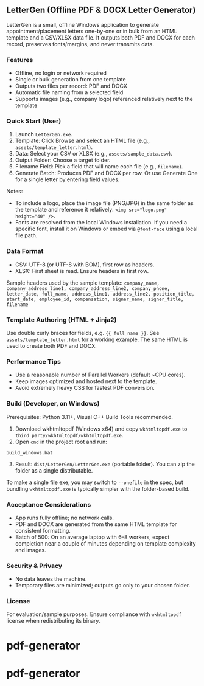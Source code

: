 ## LetterGen (Offline PDF & DOCX Letter Generator)

LetterGen is a small, offline Windows application to generate appointment/placement letters one-by-one or in bulk from an HTML template and a CSV/XLSX data file. It outputs both PDF and DOCX for each record, preserves fonts/margins, and never transmits data.

### Features
- Offline, no login or network required
- Single or bulk generation from one template
- Outputs two files per record: PDF and DOCX
- Automatic file naming from a selected field
- Supports images (e.g., company logo) referenced relatively next to the template

### Quick Start (User)
1. Launch `LetterGen.exe`.
2. Template: Click Browse and select an HTML file (e.g., `assets/template_letter.html`).
3. Data: Select your CSV or XLSX (e.g., `assets/sample_data.csv`).
4. Output Folder: Choose a target folder.
5. Filename Field: Pick a field that will name each file (e.g., `filename`).
6. Generate Batch: Produces PDF and DOCX per row. Or use Generate One for a single letter by entering field values.

Notes:
- To include a logo, place the image file (PNG/JPG) in the same folder as the template and reference it relatively: `<img src="logo.png" height="40" />`.
- Fonts are resolved from the local Windows installation. If you need a specific font, install it on Windows or embed via `@font-face` using a local file path.

### Data Format
- CSV: UTF-8 (or UTF-8 with BOM), first row as headers.
- XLSX: First sheet is read. Ensure headers in first row.

Sample headers used by the sample template:
`company_name, company_address_line1, company_address_line2, company_phone, letter_date, full_name, address_line1, address_line2, position_title, start_date, employee_id, compensation, signer_name, signer_title, filename`

### Template Authoring (HTML + Jinja2)
Use double curly braces for fields, e.g. `{{ full_name }}`. See `assets/template_letter.html` for a working example. The same HTML is used to create both PDF and DOCX.

### Performance Tips
- Use a reasonable number of Parallel Workers (default ~CPU cores).
- Keep images optimized and hosted next to the template.
- Avoid extremely heavy CSS for fastest PDF conversion.

### Build (Developer, on Windows)
Prerequisites: Python 3.11+, Visual C++ Build Tools recommended.

1. Download wkhtmltopdf (Windows x64) and copy `wkhtmltopdf.exe` to `third_party/wkhtmltopdf/wkhtmltopdf.exe`.
2. Open `cmd` in the project root and run:
```
build_windows.bat
```
3. Result: `dist/LetterGen/LetterGen.exe` (portable folder). You can zip the folder as a single distributable.

To make a single file exe, you may switch to `--onefile` in the spec, but bundling `wkhtmltopdf.exe` is typically simpler with the folder-based build.

### Acceptance Considerations
- App runs fully offline; no network calls.
- PDF and DOCX are generated from the same HTML template for consistent formatting.
- Batch of 500: On an average laptop with 6–8 workers, expect completion near a couple of minutes depending on template complexity and images.

### Security & Privacy
- No data leaves the machine.
- Temporary files are minimized; outputs go only to your chosen folder.

### License
For evaluation/sample purposes. Ensure compliance with `wkhtmltopdf` license when redistributing its binary.
# pdf-generator
# pdf-generator
